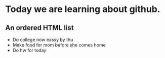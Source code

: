 <!DOCTYPE html>
<html>
  <head>
    <meta charest="UTF-8"> 
    <meta name="description" content= Jafnun Lisa web student of Thomas Edison CTE HS">
    <meta name="keywords" content="Thomas Edison">
    <meta name="author" content="Jafnun Lisa">
    <title> 
       Jafnun lisa Senior studnet at Thomas Edison Hs
    </title>
  </head>
  <body>
    <h1>
     Today we are learning about github.
    </h1>
    <h2>An ordered HTML list</h2>

<ul>
  <li>Do college now eassy by thu</li>
  <li>Make food for mom before she comes home</li>
  <li>Do hw for today</li>
</ul>  
 </body>    
</html>
